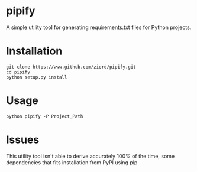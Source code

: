 
# pipify

A simple utility tool for generating requirements.txt files for Python projects.


# Installation
```
git clone https://www.github.com/ziord/pipify.git
cd pipify
python setup.py install
```

# Usage 

```python pipify -P Project_Path```

# Issues

This utility tool isn't able to derive accurately 100% of the time, some dependencies that fits installation from PyPI using pip
